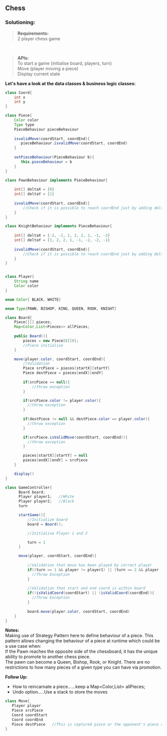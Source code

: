 ## Chess

### Solutioning:
 
> **Requirements:**  
> 2 player chess game

<br>

> **APIs:**  
> To start a game (initialise board, players, turn)     
> Move (player moving a piece)    
> Display current state   

**Let's have a look at the data classes & business logic classes:**   

```java
class Coord{
    int x
    int y
}

class Piece{
    Color color
    Type type
    PieceBehaviour pieceBehaviour
    
    isvalidMove(coordStart, coordEnd){
       pieceBehaviour.isvalidMove(coordStart, coordEnd)
    }
    
    setPieceBehaviour(PieceBehaviour b){
       this.pieceBehaviour = b
    }
}

class PawnBehaviour implements PieceBehaviour{
    
    int[] deltaX = {0}
    int[] deltaY = {1}
    
    isvalidMove(coordStart, coordEnd){
        //Check if it is possible to reach coordEnd just by adding deltaX[i] and deltaY[i] to coordStart
    }
}

class KnightBehaviour implements PieceBehaviour{
    
    int[] deltaX = {-2, -1, 1, 2, 2, 1, -1, -2}
    int[] deltaY = {1, 2, 2, 1, -1, -2, -2, -1}
    
    isvalidMove(coordStart, coordEnd){
        //Check if it is possible to reach coordEnd just by adding deltaX[i] and deltaY[i] to coordStart
    }
}


class Player{
    String name
    Color color
}

enum Color{ BLACK, WHITE}

enum Type{PAWN, BISHOP, KING, QUEEN, ROOK, KNIGHT}

class Board{
    Piece[][] pieces;
    Map<Color,List<Pieces>> allPieces;
    
    public Board(){
        pieces = new Piece[8][8];
        //Piece initialise
    }

    move(player.color, coordStart, coordEnd){
        //Validation
        Piece srcPiece = pieces[startX][startY]
        Piece destPiece = pieces[endX][endY]
        
        if(srcPiece == null){
            //throw exception
        }

        if(srcPiece.color != player.color){
          //throw exception
        }
        
        if(destPiece != null && destPiece.color == player.color){
          //throw exception
        }

        if(srcPiece.isValidMove(coordStart, coordEnd)){
          //throw exception
        }

        pieces[startX][startY] = null
        pieces[endX][endY] = srcPiece
    }

    display()
}

class GameController{
      Board board;
      Player player1;	//White
      Player player2;	//Black
      turn 	

      startGame(){
          //Initialize board
          board = Board();

          //Initialise Player 1 and 2

          turn = 1
      }

      move(player, coordStart, coordEnd){
      
          //Validation that move has been played by correct player
          if((turn == 1 && player != player1) || (turn == 2 && player != player2)){
            //Throw Exception
          }
          
          //Validation that start and end coord is within board
          if(!isValidCoord(coordStart) || !isValidCoord(coordEnd)){
            //Throw Exception
          }
          
          board.move(player.color, coordStart, coordEnd)
    }
}

```  

**Notes:**  
Making use of Strategy Pattern here to define behaviour of a piece. This pattern allows changing the behaviour of a piece at runtime which could be a use case when:  
If the Pawn reaches the opposite side of the chessboard, it has the unique ability to promote to another chess piece.  
The pawn can become a Queen, Bishop, Rook, or Knight. There are no restrictions to how many pieces of a given type you can have via promotion.

**Follow Up:**  
- How to reincarnate a piece…...keep a Map<Color,List<Pieces>> allPieces;
- Undo option…..Use a stack to store the moves  
 
```java
class Move{
   Player player
   Piece srcPiece
   Coord coordStart
   Coord coordEnd
   Piece destPiece   //This is captured piece or the opponent's piece replaced by the src piece
}
```
